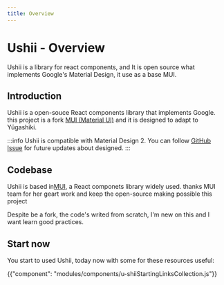 ```yaml
---
title: Overview
---
```


# Ushii - Overview

<p class="description">Ushii is a library for react components, and It is open source what implements Google's Material Design, it use as a base MUI.</p>

## Introduction 

Ushii is a open-souce React components library that implements Google. this project is a fork [MUI (Material UI)](https://mui.com/) and it is designed to adapt to Yügashiki.

:::info
Ushii is compatible with Material Design 2.
You can follow [GitHub Issue](https://github.com/mui/material-ui/issues/29345) for future updates about designed.
:::

## Codebase 
Ushii is based in[MUI](https://mui.com/), a React componets library widely used. thanks MUI team for her geart work and keep the open-source making possible this project 

Despite be a fork, the code's writed from scratch, I'm new on this and I want learn good practices. 


## Start now

You start to used Ushii, today now with some for these resources useful: 

{{"component": "modules/components/u-shiiStartingLinksCollection.js"}}